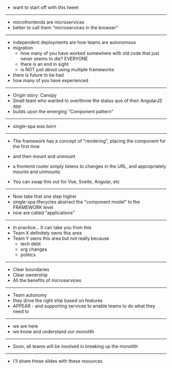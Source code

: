 - want to start off with this tweet

---

- microfrontends are microservices
- better to call them "microservices in the browser"

---

- independent deployments are how teams are autonomous
- migration
  - how many of you have worked somewhere with old code that just never seems to die? EVERYONE
  - there is an end in sight
  - is NOT just about using multiple frameworks
- there is future to be had
- how many of you have experienced

---

- Origin story: Canopy
- Small team who wanted to overthrow the status quo of their AngularJS app
- builds upon the emerging "Component pattern"

---

- single-spa was born

---

- The framework has a concept of "rendering", placing the component for the first time
- and then mount and unmount
- a frontend router simply listens to changes in the URL, and appropriately mounts and unmounts

- You can swap this out for Vue, Svelte, Angular, etc

---

- Now take that one step higher
- single-spa lifecycles abstract the "component model" to the FRAMEWORK level
- now are called "applications"

---

- In practice... It can take you from this
- Team X definitely owns this area
- Team Y owns this area but not really because
  - tech debt
  - org changes
  - politics

---

- Clear boundaries
- Clear ownership
- All the benefits of microservices

---

- Team autonomy
- they drive the right ship based on features
- APPEAR - and supporting services to enable teams to do what they need to

---

- we are here
- we know and understand our monolith

---

- Soon, all teams will be involved in breaking up the monolith

---

- I'll share these slides with these resources
